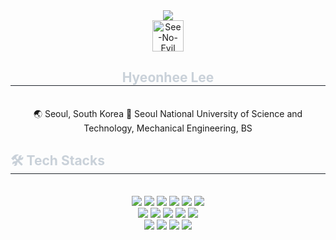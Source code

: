 <div align= "center">
    <img src="https://capsule-render.vercel.app/api?type=waving&color=0:ee9696,100:3aaad9&height=120&text=Behind%20the%20Code&animation=fadeIn&fontColor=ffffff&fontSize=40" />
</div>
<div align= "center">
    <img src="https://raw.githubusercontent.com/Tarikul-Islam-Anik/Animated-Fluent-Emojis/master/Emojis/Smilies/See-No-Evil%20Monkey.png" alt="See-No-Evil Monkey" width="50" height="50"/>
</div>

<div align= "center">
    <h2 style="border-bottom: 1px solid #21262d; color: #c9d1d9;"> Hyeonhee Lee </h2> <br> 
    🌏 Seoul, South Korea
    🏫 Seoul National University of Science and Technology, Mechanical Engineering, BS
</div>

<div align= "left">
    <h2 style="border-bottom: 1px solid #21262d; color: #c9d1d9;"> 🛠️ Tech Stacks </h2> <br> 
    <div style="margin: 0 auto; text-align: center;" align= "center"> 
        <img src="https://img.shields.io/badge/C++-00599C?style=flat-square&logo=C%2B%2B&logoColor=white">
        <img src="https://img.shields.io/badge/C-A8B9CC?style=flat-square&logo=C&logoColor=white">
        <img src="https://img.shields.io/badge/C%23-239120?style=flat-square&logo=c-sharp&logoColor=white">
        <img src="https://img.shields.io/badge/Java-007396?style=flat-square&logo=Java&logoColor=white">
        <img src="https://img.shields.io/badge/MariaDB-003545?style=flat-square&logo=MariaDB&logoColor=white">
        <img src="https://img.shields.io/badge/Matlab-0076a8?style=flat-square&logo=Matlab&logoColor=white">
        <br/><img src="https://img.shields.io/badge/Javascript-F7DF1E?style=flat-square&logo=Javascript&logoColor=white">
        <img src="https://img.shields.io/badge/MySQL-4479A1?style=flat-square&logo=MySQL&logoColor=white">
        <img src="https://img.shields.io/badge/Python-3776AB?style=flat-square&logo=Python&logoColor=white">
        <img src="https://img.shields.io/badge/PyTorch-EE4C2C?style=flat-square&logo=PyTorch&logoColor=white">
        <img src="https://img.shields.io/badge/Notion-000000?style=flat-square&logo=Notion&logoColor=white">
        <br/><img src="https://img.shields.io/badge/SpringBoot-6DB33F?style=flat-square&logo=SpringBoot&logoColor=white">
        <img src="https://img.shields.io/badge/Slack-4A154B?style=flat-square&logo=Slack&logoColor=white">
        <img src="https://img.shields.io/badge/Vue.js-4FC08D?style=flat-square&logo=Vue.js&logoColor=white">
        <img src="https://img.shields.io/badge/Tensorflow-FF6F00?style=flat-square&logo=Tensorflow&logoColor=white">
    </div>
</div>
